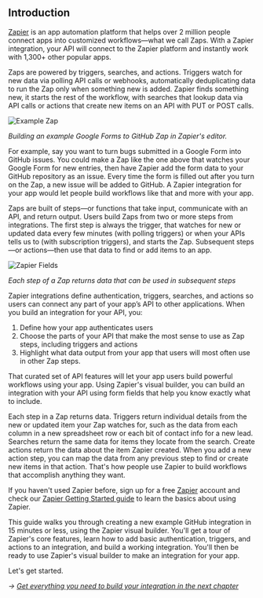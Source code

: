 ## Introduction

[Zapier](https://zapier.com/) is an app automation platform that helps over 2 million people connect apps into customized workflows—what we call Zaps. With a Zapier integration, your API will connect to the Zapier platform and instantly work with 1,300+ other popular apps.

Zaps are powered by triggers, searches, and actions. Triggers watch for new data via polling API calls or webhooks, automatically deduplicating data to run the Zap only when something new is added. Zapier finds something new, it starts the rest of the workflow, with searches that lookup data via API calls or actions that create new items on an API with PUT or POST calls.

![Example Zap](https://cdn.zapier.com/storage/photos/bcad0a485f61f4acccf36cb19a0261ec.gif)

_Building an example Google Forms to GitHub Zap in Zapier's editor._

For example, say you want to turn bugs submitted in a Google Form into GitHub issues. You could make a Zap like the one above that watches your Google Form for new entries, then have Zapier add the form data to your GitHub repository as an issue. Every time the form is filled out after you turn on the Zap, a new issue will be added to GitHub. A Zapier integration for your app would let people build workflows like that and more with your app.

Zaps are built of steps—or functions that take input, communicate with an API, and return output. Users build Zaps from two or more steps from integrations. The first step is always the trigger, that watches for new or updated data every few minutes (with polling triggers) or when your APIs tells us to (with subscription triggers), and starts the Zap. Subsequent steps—or actions—then use that data to find or add items to an app.

![Zapier Fields](https://cdn.zapier.com/storage/photos/e0442350236db38688da231caafdab5f.gif)

_Each step of a Zap returns data that can be used in subsequent steps_

Zapier integrations define authentication, triggers, searches, and actions so users can connect any part of your app’s API to other applications. When you build an integration for your API, you:

1. Define how your app authenticates users
2. Choose the parts of your API that make the most sense to use as Zap steps, including triggers and actions
3. Highlight what data output from your app that users will most often use in other Zap steps.


That curated set of API features will let your app users build powerful workflows using your app. Using Zapier's visual builder, you can build an integration with your API using form fields that help you know exactly what to include.

Each step in a Zap returns data. Triggers return individual details from the new or updated item your Zap watches for, such as the data from each column in a new spreadsheet row or each bit of contact info for a new lead. Searches return the same data for items they locate from the search. Create actions return the data about the item Zapier created. When you add a new action step, you can map the data from any previous step to find or create new items in that action. That's how people use Zapier to build workflows that accomplish anything they want.

If you haven't used Zapier before, sign up for a free [Zapier](https://zapier.com/) account and check our [Zapier Getting Started guide](https://zapier.com/learn/getting-started-guide/) to learn the basics about using Zapier.

This guide walks you through creating a new example GitHub integration in 15 minutes or less, using the Zapier visual builder. You'll get a tour of Zapier's core features, learn how to add basic authentication, triggers, and actions to an integration, and build a working integration. You'll then be ready to use Zapier's visual builder to make an integration for your app.

Let's get started.

_→ [Get everything you need to build your integration in the next chapter](2_what_you_need.md)_